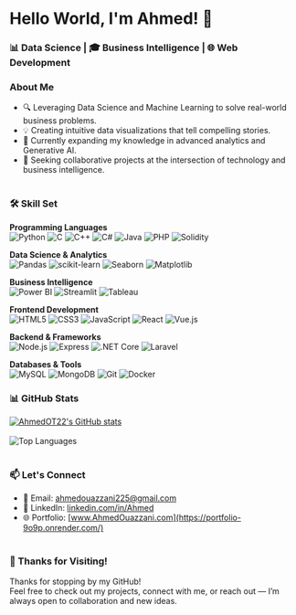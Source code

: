 <h1>Hello World, I'm Ahmed! 👋</h1>
<h3>📊 Data Science | 🎓 Business Intelligence | 🌐 Web Development</h3>

### About Me

- 🔍 Leveraging Data Science and Machine Learning to solve real-world business problems.  
- 💡 Creating intuitive data visualizations that tell compelling stories.  
- 🌱 Currently expanding my knowledge in advanced analytics and Generative AI.  
- 🤝 Seeking collaborative projects at the intersection of technology and business intelligence.
<br><br>

### 🛠️ Skill Set

**Programming Languages**  
![Python](https://img.shields.io/badge/Python-3776AB?logo=python&logoColor=white&style=for-the-badge)
![C](https://img.shields.io/badge/C-A8B9CC?logo=c&logoColor=white&style=for-the-badge)
![C++](https://img.shields.io/badge/C++-00599C?logo=c%2b%2b&logoColor=white&style=for-the-badge)
![C#](https://img.shields.io/badge/C%23-239120?logo=c-sharp&logoColor=white&style=for-the-badge)
![Java](https://img.shields.io/badge/Java-007396?logo=java&logoColor=white&style=for-the-badge)
![PHP](https://img.shields.io/badge/PHP-777BB4?logo=php&logoColor=white&style=for-the-badge)
![Solidity](https://img.shields.io/badge/Solidity-363636?logo=solidity&logoColor=white&style=for-the-badge)

**Data Science & Analytics**  
![Pandas](https://img.shields.io/badge/Pandas-150458?logo=pandas&logoColor=white&style=for-the-badge)
![scikit-learn](https://img.shields.io/badge/scikit--learn-F7931E?logo=scikit-learn&logoColor=white&style=for-the-badge)
![Seaborn](https://img.shields.io/badge/Seaborn-19AEFF?style=for-the-badge&logo=python&logoColor=white)
![Matplotlib](https://img.shields.io/badge/Matplotlib-11557C?style=for-the-badge&logo=python&logoColor=white)

**Business Intelligence**  
![Power BI](https://img.shields.io/badge/Power%20BI-F2C811?logo=powerbi&logoColor=black&style=for-the-badge)
![Streamlit](https://img.shields.io/badge/Streamlit-FF4B4B?logo=streamlit&logoColor=white&style=for-the-badge)
![Tableau](https://img.shields.io/badge/Tableau-E97627?logo=tableau&logoColor=white&style=for-the-badge)

**Frontend Development**  
![HTML5](https://img.shields.io/badge/HTML5-E34F26?logo=html5&logoColor=white&style=for-the-badge)
![CSS3](https://img.shields.io/badge/CSS3-1572B6?logo=css3&logoColor=white&style=for-the-badge)
![JavaScript](https://img.shields.io/badge/JavaScript-F7DF1E?logo=javascript&logoColor=black&style=for-the-badge)
![React](https://img.shields.io/badge/React-20232A?logo=react&logoColor=61DAFB&style=for-the-badge)
![Vue.js](https://img.shields.io/badge/Vue.js-4FC08D?logo=vue.js&logoColor=white&style=for-the-badge)

**Backend & Frameworks**  
![Node.js](https://img.shields.io/badge/Node.js-339933?logo=node.js&logoColor=white&style=for-the-badge)
![Express](https://img.shields.io/badge/Express.js-000000?logo=express&logoColor=white&style=for-the-badge)
![.NET Core](https://img.shields.io/badge/.NET-512BD4?logo=dotnet&logoColor=white&style=for-the-badge)
![Laravel](https://img.shields.io/badge/Laravel-FF2D20?logo=laravel&logoColor=white&style=for-the-badge)

**Databases & Tools**  
![MySQL](https://img.shields.io/badge/MySQL-4479A1?logo=mysql&logoColor=white&style=for-the-badge)
![MongoDB](https://img.shields.io/badge/MongoDB-47A248?logo=mongodb&logoColor=white&style=for-the-badge)
![Git](https://img.shields.io/badge/Git-F05032?logo=git&logoColor=white&style=for-the-badge)
![Docker](https://img.shields.io/badge/Docker-2496ED?logo=docker&logoColor=white&style=for-the-badge)
</br>

### 📊 GitHub Stats
[![AhmedOT22's GitHub stats](https://github-readme-stats.vercel.app/api?username=AhmedOT22)](https://github.com/AhmedOT22/github-readme-stats)
</br></br>
![Top Languages](https://github-readme-stats.vercel.app/api/top-langs/?username=AhmedOT22&langs_count=6&size_weight=0.3&count_weight=0.7)
</br></br>

### 📫 Let's Connect
- 📧 Email: [ahmedouazzani225@gmail.com](mailto:ahmedouazzani225@gmail.com)
- 💼 LinkedIn: [linkedin.com/in/Ahmed](https://www.linkedin.com/in/ahmed-ouazzani-5b078b205/)
- 🌐 Portfolio: [www.AhmedOuazzani.com](https://portfolio-9o9p.onrender.com/)
</br></br>

### 🙏 Thanks for Visiting!
Thanks for stopping by my GitHub!  
Feel free to check out my projects, connect with me, or reach out — I’m always open to collaboration and new ideas.
